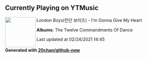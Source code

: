 ## Currently Playing on YTMusic

[<img align="left" width="100" src="https://lh3.googleusercontent.com/xQwtw5dswyE1kci8uZ0qvB5wYakS-ATfizB_wG8slC8WHv1JpzIYa2cReTgFt6qzuj4Its1OQRWzxKU">](https://music.youtube.com/watch?v=N38-JP85B0I)

London Boys(런던 보이즈) - I'm Gonna Give My Heart

**Albums**: The Twelve Commandments Of Dance

Last updated at 02/24/2021 14:45

#### Generated with [20chan/github-now](https://github.com/20chan/github-now)


<!--
**20chan/20chan** is a ✨ _special_ ✨ repository because its `README.md` (this file) appears on your GitHub profile.

Here are some ideas to get you started:

- 🔭 I’m currently working on ...
- 🌱 I’m currently learning ...
- 👯 I’m looking to collaborate on ...
- 🤔 I’m looking for help with ...
- 💬 Ask me about ...
- 📫 How to reach me: ...
- 😄 Pronouns: ...
- ⚡ Fun fact: ...
-->
